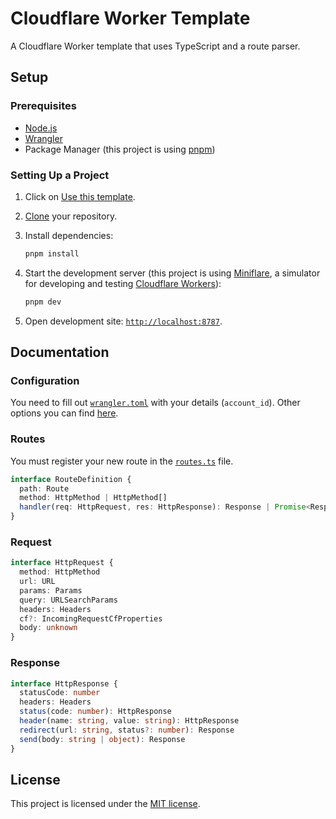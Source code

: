 # Cloudflare Worker Template

A Cloudflare Worker template that uses TypeScript and a route parser.

## Setup

### Prerequisites

- [Node.js][node]
- [Wrangler][wrangler]
- Package Manager (this project is using [pnpm][pnpm])

### Setting Up a Project

1. Click on [Use this template][template].
2. [Clone][cloning-a-repo] your repository.
3. Install dependencies:

   ```bash
   pnpm install
   ```

4. Start the development server (this project is using [Miniflare][miniflare], a simulator for developing and testing [Cloudflare Workers][workers]):

   ```bash
   pnpm dev
   ```

5. Open development site: [`http://localhost:8787`](http://localhost:8787).

## Documentation

### Configuration

You need to fill out [`wrangler.toml`](wrangler.toml) with your details (`account_id`). Other options you can find [here][wrangler-configuration].

### Routes

You must register your new route in the [`routes.ts`](src/routes.ts) file.

```ts
interface RouteDefinition {
  path: Route
  method: HttpMethod | HttpMethod[]
  handler(req: HttpRequest, res: HttpResponse): Response | Promise<Response>
}
```

### Request

```ts
interface HttpRequest {
  method: HttpMethod
  url: URL
  params: Params
  query: URLSearchParams
  headers: Headers
  cf?: IncomingRequestCfProperties
  body: unknown
}
```

### Response

```ts
interface HttpResponse {
  statusCode: number
  headers: Headers
  status(code: number): HttpResponse
  header(name: string, value: string): HttpResponse
  redirect(url: string, status?: number): Response
  send(body: string | object): Response
}
```

## License

This project is licensed under the [MIT license](LICENSE).

[node]: https://nodejs.org
[wrangler]: https://developers.cloudflare.com/workers/cli-wrangler/install-update
[pnpm]: https://pnpm.io
[template]: https://github.com/screfy/cf-worker-tempate/generate
[cloning-a-repo]: https://help.github.com/en/articles/cloning-a-repository
[miniflare]: https://miniflare.dev
[workers]: https://workers.cloudflare.com
[wrangler-configuration]: https://developers.cloudflare.com/workers/cli-wrangler/configuration
